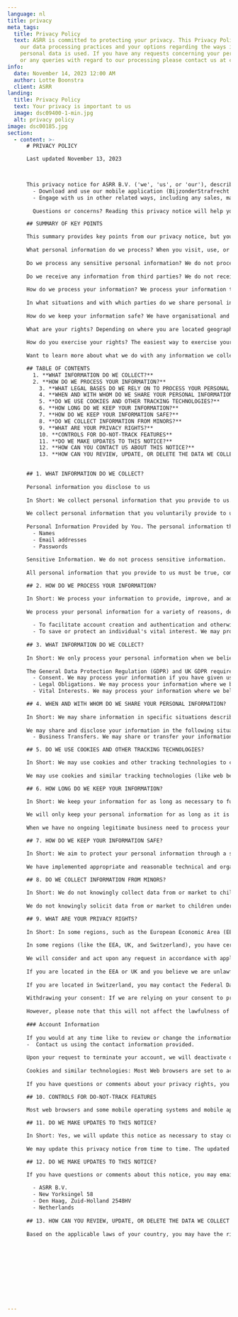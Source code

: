 ```yaml
---
language: nl
title: privacy
meta_tags:
  title: Privacy Policy
  text: ASRR is committed to protecting your privacy. This Privacy Policy explains
    our data processing practices and your options regarding the ways in which your
    personal data is used. If you have any requests concerning your personal information
    or any queries with regard to our processing please contact us at contact@asrr.nl
info:
  date: November 14, 2023 12:00 AM
  author: Lotte Boonstra
  client: ASRR
landing:
  title: Privacy Policy
  text: Your privacy is important to us
  image: dsc09400-1-min.jpg
  alt: privacy policy
image: dsc00185.jpg
section:
  - content: >-
      # PRIVACY POLICY  

      Last updated November 13, 2023  


        
      This privacy notice for ASRR B.V. ('we', 'us', or 'our'), describes how and why we might collect, store, use, and/or share ('process') your information when you use our services ('Services'), such as when you:
        - Download and use our mobile application (BijzonderStrafrecht Podcast), or any other application of ours that links to this privacy notice.
        - Engage with us in other related ways, including any sales, marketing, or events.
          
        Questions or concerns? Reading this privacy notice will help you understand your privacy rights and choices. If you do not agree with our policies and practices, please do not use our Services. If you still have any questions or concerns, please contact us at contact@asrr.nl.

      ## SUMMARY OF KEY POINTS 

      This summary provides key points from our privacy notice, but you can find out more details about any of these topics by clicking the link following each key point or by using our table of contents below to find the section you are looking for.
          
      What personal information do we process? When you visit, use, or navigate our Services, we may process personal information depending on how you interact with us and the Services, the choices you make, and the products and features you use. 
           
      Do we process any sensitive personal information? We do not process sensitive personal information.
              
      Do we receive any information from third parties? We do not receive any information from third parties.
          
      How do we process your information? We process your information to provide, improve, and administer our Services, communicate with you, for security and fraud prevention, and to comply with law. We may also process your information for other purposes with your consent. We process your information only when we have a valid legal reason to do so. 
          
      In what situations and with which parties do we share personal information? We may share information in specific situations and with specific third parties. 
          
      How do we keep your information safe? We have organisational and technical processes and procedures in place to protect your personal information. However, no electronic transmission over the internet or information storage technology can be guaranteed to be 100% secure, so we cannot promise or guarantee that hackers, cybercriminals, or other unauthorised third parties will not be able to defeat our security and improperly collect, access, steal, or modify your information. 
          
      What are your rights? Depending on where you are located geographically, the applicable privacy law may mean you have certain rights regarding your personal information. 
          
      How do you exercise your rights? The easiest way to exercise your rights is by contacting us. We will consider and act upon any request in accordance with applicable data protection laws.
          
      Want to learn more about what we do with any information we collect? Review the privacy notice in full.

      ## TABLE OF CONTENTS
        1. **WHAT INFORMATION DO WE COLLECT?**
        2. **HOW DO WE PROCESS YOUR INFORMATION?**
          3. **WHAT LEGAL BASES DO WE RELY ON TO PROCESS YOUR PERSONAL INFORMATION?**
          4. **WHEN AND WITH WHOM DO WE SHARE YOUR PERSONAL INFORMATION?**
          5. **DO WE USE COOKIES AND OTHER TRACKING TECHNOLOGIES?**
          6. **HOW LONG DO WE KEEP YOUR INFORMATION?**
          7. **HOW DO WE KEEP YOUR INFORMATION SAFE?**
          8. **DO WE COLLECT INFORMATION FROM MINORS?**
          9. **WHAT ARE YOUR PRIVACY RIGHTS?**
          10. **CONTROLS FOR DO-NOT-TRACK FEATURES**
          11. **DO WE MAKE UPDATES TO THIS NOTICE?**
          12. **HOW CAN YOU CONTACT US ABOUT THIS NOTICE?**
          13. **HOW CAN YOU REVIEW, UPDATE, OR DELETE THE DATA WE COLLECT FROM YOU?**
      

      ## 1. WHAT INFORMATION DO WE COLLECT?
  
      Personal information you disclose to us
          
      In Short: We collect personal information that you provide to us.
          
      We collect personal information that you voluntarily provide to us when you register on the Services, express an interest in obtaining information about us or our products and Services, when you participate in activities on the Services, or otherwise when you contact us.
          
      Personal Information Provided by You. The personal information that we collect depends on the context of your interactions with us and the Services, the choices you make, and the products and features you use. The personal information we collect may include the following:
        - Names
        - Email addresses
        - Passwords
          
      Sensitive Information. We do not process sensitive information.
          
      All personal information that you provide to us must be true, complete, and accurate, and you must notify us of any changes to such personal information.

      ## 2. HOW DO WE PROCESS YOUR INFORMATION?

      In Short: We process your information to provide, improve, and administer our Services, communicate with you, for security and fraud prevention, and to comply with law. We may also process your information for other purposes with your consent.
          
      We process your personal information for a variety of reasons, depending on how you interact with our Services, including:
          
        - To facilitate account creation and authentication and otherwise manage user accounts. We may process your information so you can create and log in to your account, as well as keep your account in working order.
        - To save or protect an individual's vital interest. We may process your information when necessary to save or protect an individual’s vital interest, such as to prevent harm.
      
      ## 3. WHAT INFORMATION DO WE COLLECT?
      
      In Short: We only process your personal information when we believe it is necessary and we have a valid legal reason (i.e. legal basis) to do so under applicable law, like with your consent, to comply with laws, to provide you with services to enter into or fulfil our contractual obligations, to protect your rights, or to fulfil our legitimate business interests.
          
      The General Data Protection Regulation (GDPR) and UK GDPR require us to explain the valid legal bases we rely on in order to process your personal information. As such, we may rely on the following legal bases to process your personal information:
        - Consent. We may process your information if you have given us permission (i.e. consent) to use your personal information for a specific purpose. You can withdraw your consent at any time. 
        - Legal Obligations. We may process your information where we believe it is necessary for compliance with our legal obligations, such as to cooperate with a law enforcement body or regulatory agency, exercise or defend our legal rights, or disclose your information as evidence in litigation in which we are involved.
        - Vital Interests. We may process your information where we believe it is necessary to protect your vital interests or the vital interests of a third party, such as situations involving potential threats to the safety of any person.

      ## 4. WHEN AND WITH WHOM DO WE SHARE YOUR PERSONAL INFORMATION?
      
      In Short: We may share information in specific situations described in this section and/or with the following third parties.
          
      We may share and disclose your information in the following situations:
        - Business Transfers. We may share or transfer your information in connection with, or during negotiations of, any merger, sale of company assets, financing, or acquisition of all or a portion of our business to another company.

      ## 5. DO WE USE COOKIES AND OTHER TRACKING TECHNOLOGIES?

      In Short: We may use cookies and other tracking technologies to collect and store your information.
          
      We may use cookies and similar tracking technologies (like web beacons and pixels) to access or store information. Specific information about how we use such technologies and how you can refuse certain cookies is set out in our Cookie Notice.

      ## 6. HOW LONG DO WE KEEP YOUR INFORMATION?

      In Short: We keep your information for as long as necessary to fulfil the purposes outlined in this privacy notice unless otherwise required by law.
           
      We will only keep your personal information for as long as it is necessary for the purposes set out in this privacy notice, unless a longer retention period is required or permitted by law (such as tax, accounting, or other legal requirements). No purpose in this notice will require us keeping your personal information for longer than the period of time in which users have an account with us.
           
      When we have no ongoing legitimate business need to process your personal information, we will either delete or anonymise it, or, if this is not possible (for example, because your personal information has been stored in backup archives), then we will securely store your personal information and isolate it from any further processing until deletion is possible.

      ## 7. HOW DO WE KEEP YOUR INFORMATION SAFE?

      In Short: We aim to protect your personal information through a system of organisational and technical security measures.
           
      We have implemented appropriate and reasonable technical and organisational security measures designed to protect the security of any personal information we process. However, despite our safeguards and efforts to secure your information, no electronic transmission over the Internet or information storage technology can be guaranteed to be 100% secure, so we cannot promise or guarantee that hackers, cybercriminals, or other unauthorised third parties will not be able to defeat our security and improperly collect, access, steal, or modify your information. Although we will do our best to protect your personal information, transmission of personal information to and from our Services is at your own risk. You should only access the Services within a secure environment.

      ## 8. DO WE COLLECT INFORMATION FROM MINORS?
      
      In Short: We do not knowingly collect data from or market to children under 18 years of age.
          
      We do not knowingly solicit data from or market to children under 18 years of age. By using the Services, you represent that you are at least 18 or that you are the parent or guardian of such a minor and consent to such minor dependent’s use of the Services. If we learn that personal information from users less than 18 years of age has been collected, we will deactivate the account and take reasonable measures to promptly delete such data from our records. If you become aware of any data we may have collected from children under age 18, please contact us at contact@asrr.nl.

      ## 9. WHAT ARE YOUR PRIVACY RIGHTS?
      
      In Short: In some regions, such as the European Economic Area (EEA), United Kingdom (UK), and Switzerland, you have rights that allow you greater access to and control over your personal information. You may review, change, or terminate your account at any time.
          
      In some regions (like the EEA, UK, and Switzerland), you have certain rights under applicable data protection laws. These may include the right (i) to request access and obtain a copy of your personal information, (ii) to request rectification or erasure; (iii) to restrict the processing of your personal information; (iv) if applicable, to data portability; and (v) not to be subject to automated decision-making. In certain circumstances, you may also have the right to object to the processing of your personal information. You can make such a request by contacting us by using the contact details provided in the section 'HOW CAN YOU CONTACT US ABOUT THIS NOTICE?' below.
          
      We will consider and act upon any request in accordance with applicable data protection laws.
          
      If you are located in the EEA or UK and you believe we are unlawfully processing your personal information, you also have the right to complain to your Member State data protection authority or UK data protection authority.
          
      If you are located in Switzerland, you may contact the Federal Data Protection and Information Commissioner.
          
      Withdrawing your consent: If we are relying on your consent to process your personal information, you have the right to withdraw your consent at any time. You can withdraw your consent at any time by contacting us by using the contact details provided in the section 'HOW CAN YOU CONTACT US ABOUT THIS NOTICE?' below.
          
      However, please note that this will not affect the lawfulness of the processing before its withdrawal nor, will it affect the processing of your personal information conducted in reliance on lawful processing grounds other than consent.
          
      ### Account Information
      
      If you would at any time like to review or change the information in your account or terminate your account, you can:
      -  Contact us using the contact information provided. 
      
      Upon your request to terminate your account, we will deactivate or delete your account and information from our active databases. However, we may retain some information in our files to prevent fraud, troubleshoot problems, assist with any investigations, enforce our legal terms and/or comply with applicable legal requirements.
          
      Cookies and similar technologies: Most Web browsers are set to accept cookies by default. If you prefer, you can usually choose to set your browser to remove cookies and to reject cookies. If you choose to remove cookies or reject cookies, this could affect certain features or services of our Services.
           
      If you have questions or comments about your privacy rights, you may email us at contact@asrr.nl.

      ## 10. CONTROLS FOR DO-NOT-TRACK FEATURES
      
      Most web browsers and some mobile operating systems and mobile applications include a Do-Not-Track ('DNT') feature or setting you can activate to signal your privacy preference not to have data about your online browsing activities monitored and collected. At this stage no uniform technology standard for recognising and implementing DNT signals has been finalised. As such, we do not currently respond to DNT browser signals or any other mechanism that automatically communicates your choice not to be tracked online. If a standard for online tracking is adopted that we must follow in the future, we will inform you about that practice in a revised version of this privacy notice.

      ## 11. DO WE MAKE UPDATES TO THIS NOTICE?

      In Short: Yes, we will update this notice as necessary to stay compliant with relevant laws.
           
      We may update this privacy notice from time to time. The updated version will be indicated by an updated 'Revised' date and the updated version will be effective as soon as it is accessible. If we make material changes to this privacy notice, we may notify you either by prominently posting a notice of such changes or by directly sending you a notification. We encourage you to review this privacy notice frequently to be informed of how we are protecting your information.

      ## 12. DO WE MAKE UPDATES TO THIS NOTICE?

      If you have questions or comments about this notice, you may email us at contact@asrr.nl or contact us by post at:
      
        - ASRR B.V.
        - New Yorksingel 58
        - Den Haag, Zuid-Holland 2548HV
        - Netherlands
      
      ## 13. HOW CAN YOU REVIEW, UPDATE, OR DELETE THE DATA WE COLLECT FROM YOU?
      
      Based on the applicable laws of your country, you may have the right to request access to the personal information we collect from you, change that information, or delete it. To request to review, update, or delete your personal information, please fill out and submit a data subject access request.











---
```

